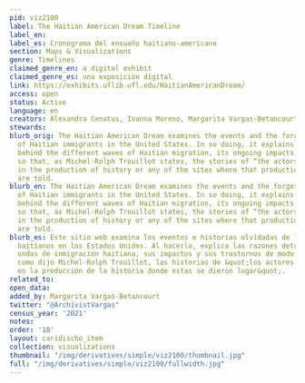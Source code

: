 ```yaml
---
pid: viz2100
label: The Haitian American Dream Timeline
label_en:
label_es: Cronograma del ensueño haitiano-americano
section: Maps & Visualizations
genre: Timelines
claimed_genre_en: a digital exhibit
claimed_genre_es: una exposición digital
link: https://exhibits.uflib.ufl.edu/HaitianAmericanDream/
access: open
status: Active
language: en
creators: Alexandra Cenatus, Ivanna Moreno, Margarita Vargas-Betancourt
stewards:
blurb_orig: The Haitian American Dream examines the events and the forgotten stories
  of Haitian immigrants in the United States. In so doing, it explains the reasons
  behind the different waves of Haitian migration, its ongoing impacts, and upheavals
  so that, as Michel-Rolph Trouillot states, the stories of “the actors who participate
  in the production of history or any of the sites where that production” transpired
  are told.
blurb_en: The Haitian American Dream examines the events and the forgotten stories
  of Haitian immigrants in the United States. In so doing, it explains the reasons
  behind the different waves of Haitian migration, its ongoing impacts, and upheavals
  so that, as Michel-Rolph Trouillot states, the stories of “the actors who participate
  in the production of history or any of the sites where that production” transpired
  are told.
blurb_es: Este sitio web examina los eventos e historias olvidadas de los inmigrantes
  haitianos en los Estados Unidos. Al hacerlo, explica las razones detrás de las diferentes
  ondas de inmigración haitiana, sus impactos y sus trastornos de modo que se recuente,
  como dijo Michel-Rolph Trouillot, las historias de &quot;los actores que participan
  en la producción de la historia donde estas se dieron lugar&quot;.
related_to:
open_data:
added_by: Margarita Vargas-Betancourt
twitter: "@ArchivistVargas"
census_year: '2021'
notes:
order: '18'
layout: caridischo_item
collection: visualizations
thumbnail: "/img/derivatives/simple/viz2100/thumbnail.jpg"
full: "/img/derivatives/simple/viz2100/fullwidth.jpg"
---
```

